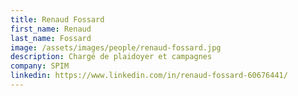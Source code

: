 ```yaml
---
title: Renaud Fossard
first_name: Renaud
last_name: Fossard
image: /assets/images/people/renaud-fossard.jpg
description: Chargé de plaidoyer et campagnes
company: SPIM
linkedin: https://www.linkedin.com/in/renaud-fossard-60676441/
---
```

